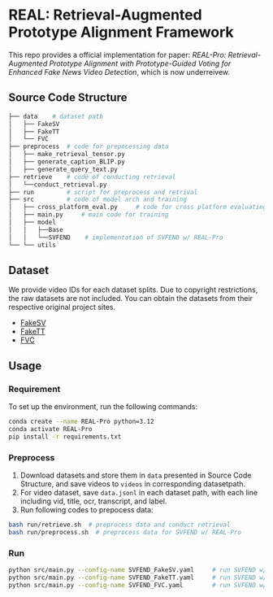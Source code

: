 # REAL: Retrieval-Augmented Prototype Alignment Framework

This repo provides a official implementation for paper: *REAL-Pro: Retrieval-Augmented Prototype Alignment with Prototype-Guided Voting for Enhanced Fake News Video Detection*, which is now underreivew.

<!-- ## Abstract

## Framework

<img width="1071" alt="image" src="" /> -->


## Source Code Structure

```sh
├── data    # dataset path
│   ├── FakeSV
│   ├── FakeTT
│   └── FVC
├── preprocess  # code for prepocessing data
│   ├── make_retrieval_tensor.py
│   ├── generate_caption_BLIP.py
│   ├── generate_query_text.py
├── retrieve    # code of conducting retrieval
│   └──conduct_retrieval.py
├── run         # script for preprocess and retrival
├── src         # code of model arch and training
│   ├── cross_platform_eval.py     # code for cross platform evaluating
│   ├── main.py     # main code for training
│   ├── model
│   │   ├──Base
│   │   └──SVFEND    # implementation of SVFEND w/ REAL-Pro
└── └── utils
```

## Dataset

We provide video IDs for each dataset splits. Due to copyright restrictions, the raw datasets are not included. You can obtain the datasets from their respective original project sites.

+ [FakeSV](https://github.com/ICTMCG/FakeSV)
+ [FakeTT](https://github.com/ICTMCG/FakingRecipe)
+ [FVC](https://github.com/MKLab-ITI/fake-video-corpus)

## Usage

### Requirement

To set up the environment, run the following commands:

```sh
conda create --name REAL-Pro python=3.12
conda activate REAL-Pro
pip install -r requirements.txt
```

### Preprocess

1. Download datasets and store them in `data` presented in Source Code Structure, and save videos to `videos` in corresponding datasetpath.
2. For video dataset, save `data.jsonl` in each dataset path, with each line including vid, title, ocr, transcript, and label.
3. Run following codes to prepocess data:
```sh
bash run/retrieve.sh  # preprocess data and conduct retrieval
bash run/preprocess.sh  # preprocess data for SVFEND w/ REAL-Pro
```

### Run
```sh
python src/main.py --config-name SVFEND_FakeSV.yaml     # run SVFEND w/ REAL-Pro on FakeSV
python src/main.py --config-name SVFEND_FakeTT.yaml     # run SVFEND w/ REAL-Pro on FakeTT
python src/main.py --config-name SVFEND_FVC.yaml        # run SVFEND w/ REAL-Pro on FVC
```



<!-- ## Citation
If you find our research useful, please cite this paper:
```bib
@inproceedings{li2025real,
	author = {Li, Yili and Lang, Jian and Hong, Rongpei and Chen, Qing and Cheng, Zhangtao and Chen, Jia and Zhong, Ting and Zhou, Fan},
	booktitle = {IEEE International Conference on Multimedia and Expo (ICME)},
	year = {2025},
	organization = {IEEE},
	title = {REAL: Retrieval-Augmented Prototype Alignment for Improved Fake News Video Detection},
}
``` -->